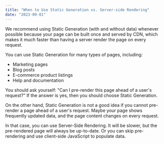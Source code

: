 ```yaml
---
title: "When to Use Static Generation vs. Server-side Rendering"
date: "2023-09-01"
---
```


We recommend using Static Generation (with and without data) whenever possible because your page can be built once and served by CDN, which makes it much faster than having a server render the page on every request.

You can use Static Generation for many types of pages, including:

- Marketing pages
- Blog posts
- E-commerce product listings
- Help and documentation

You should ask yourself: "Can I pre-render this page ahead of a user's request?" If the answer is yes, then you should choose Static Generation.

On the other hand, Static Generation is not a good idea if you cannot pre-render a page ahead of a user's request. Maybe your page shows frequently updated data, and the page content changes on every request.

In that case, you can use Server-Side Rendering. It will be slower, but the pre-rendered page will always be up-to-date. Or you can skip pre-rendering and use client-side JavaScript to populate data.
